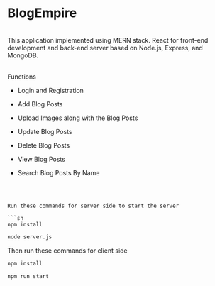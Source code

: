 <h1>BlogEmpire</h1>
<br/>
This application implemented using MERN stack. React for front-end development and back-end server based on Node.js, Express, and MongoDB.
<br/><br/>

Functions

* Login and Registration

* Add Blog Posts

* Upload Images along with the Blog Posts

* Update Blog Posts

* Delete Blog Posts

* View Blog Posts

* Search Blog Posts By Name

<br/>


```

Run these commands for server side to start the server

```sh
npm install
```

```sh
node server.js
```

Then run these commands for client side

```sh
npm install
```

```sh
npm run start
```
